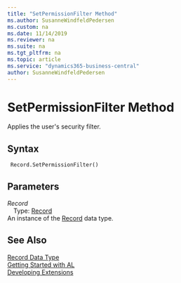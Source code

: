 ```yaml
---
title: "SetPermissionFilter Method"
ms.author: SusanneWindfeldPedersen
ms.custom: na
ms.date: 11/14/2019
ms.reviewer: na
ms.suite: na
ms.tgt_pltfrm: na
ms.topic: article
ms.service: "dynamics365-business-central"
author: SusanneWindfeldPedersen
---
```

[//]: # (START>DO_NOT_EDIT)
[//]: # (IMPORTANT:Do not edit any of the content between here and the END>DO_NOT_EDIT.)
[//]: # (Any modifications should be made in the .xml files in the ModernDev repo.)
# SetPermissionFilter Method
Applies the user's security filter.


## Syntax
```
 Record.SetPermissionFilter()
```

## Parameters
*Record*  
&emsp;Type: [Record](record-data-type.md)  
An instance of the [Record](record-data-type.md) data type.  


[//]: # (IMPORTANT: END>DO_NOT_EDIT)
## See Also
[Record Data Type](record-data-type.md)  
[Getting Started with AL](../../devenv-get-started.md)  
[Developing Extensions](../../devenv-dev-overview.md)